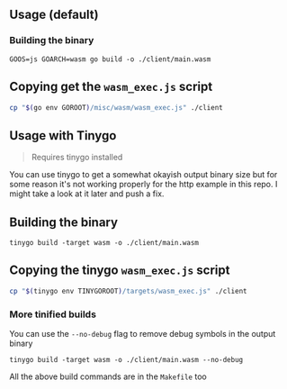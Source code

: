 ## Usage (default)

### Building the binary

```
GOOS=js GOARCH=wasm go build -o ./client/main.wasm
```

## Copying get the `wasm_exec.js` script

```sh
cp "$(go env GOROOT)/misc/wasm/wasm_exec.js" ./client
```

## Usage with Tinygo

> Requires tinygo installed

You can use tinygo to get a somewhat okayish output binary size but for some reason it's not working properly for the http example in this repo. I might take a look at it later and push a fix.

## Building the binary

```
tinygo build -target wasm -o ./client/main.wasm
```

## Copying the tinygo `wasm_exec.js` script

```sh
cp "$(tinygo env TINYGOROOT)/targets/wasm_exec.js" ./client
```

### More tinified builds

You can use the `--no-debug` flag to remove debug symbols in the output binary

```
tinygo build -target wasm -o ./client/main.wasm --no-debug
```

All the above build commands are in the `Makefile` too
